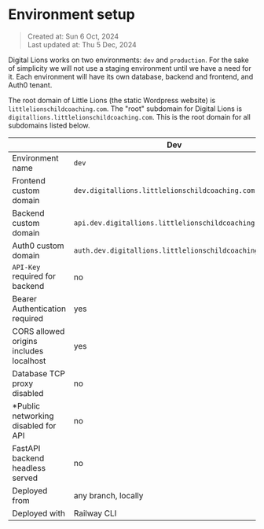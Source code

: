 # Environment setup

> Created at: Sun 6 Oct, 2024  
> Last updated at: Thu 5 Dec, 2024 

Digital Lions works on two environments: `dev` and `production`. For the sake of simplicity we will not use a staging environment until we have a need for it. Each environment will have its own database, backend and frontend, and Auth0 tenant.

The root domain of Little Lions (the static Wordpress website) is `littlelionschildcoaching.com`. The "root" subdomain for Digital Lions is `digitallions.littlelionschildcoaching.com`. This is the root domain for all subdomains listed below. 

|                                         | **Dev**                                              | **Prod**                                         |
|-----------------------------------------|------------------------------------------------------|--------------------------------------------------|
| Environment name                        | `dev`                                                | `production`                                     |
| Frontend custom domain                  | `dev.digitallions.littlelionschildcoaching.com`      | `digitallions.littlelionschildcoaching.com`      |
| Backend custom domain                   | `api.dev.digitallions.littlelionschildcoaching.com`  | `api.digitallions.littlelionschildcoaching.com`* |
| Auth0 custom domain                     | `auth.dev.digitallions.littlelionschildcoaching.com` | `auth.digitallions.littlelionschildcoaching.com` |
| `API-Key` required for backend          | no                                                   | yes                                              |
| Bearer Authentication required          | yes                                                  | yes                                              |
| CORS allowed origins includes localhost | yes                                                  | no                                               |
| Database TCP proxy disabled             | no                                                   | yes                                              |
| *Public networking disabled for API     | no                                                   | yes                                              |
| FastAPI backend headless served         | no                                                   | yes                                              |
| Deployed from                           | any branch, locally                                  | `main`                                           |
| Deployed with                           | Railway CLI                                          | Github Workflow                                  |
